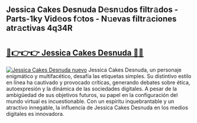 ## Jessica Cakes Desnuda D𝚎sn𝚞dos filtr𝚊dos - Parts-1ky Vid𝚎os f𝚘tos - N𝚞evas filtr𝚊ciones atr𝚊ctivas 4q34R

# <h2><a href="http://mb7rkks.tromn.icu/?c=Jessica+Cakes+Desnuda">🔗👉👉👉 Jessica Cakes Desnuda 🔗🔗</a></h2>

[![Jessica Cakes Desnuda nuevo](https://i.imgur.com/pEAQMta.gif)](http://mb7rkks.tromn.icu/?c=Jessica+Cakes+Desnuda)
Jessica Cakes Desnuda, un personaje enigmático y multifacético, desafía las etiquetas simples. Su distintivo estilo en línea ha cautivado y provocado críticas, generando debates sobre ética, autoexpresión y la dinámica de las sociedades digitales. A pesar de la ambigüedad de sus objetivos futuros, su papel en la configuración del mundo virtual es incuestionable. Con un espíritu inquebrantable y un atractivo innegable, la influencia de Jessica Cakes Desnuda en los medios digitales es innovadora.
